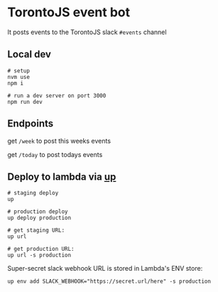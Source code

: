 # TorontoJS event bot

It posts events to the TorontoJS slack `#events` channel

## Local dev
```
# setup
nvm use
npm i

# run a dev server on port 3000
npm run dev
```

## Endpoints
get `/week` to post this weeks events

get `/today` to post todays events

## Deploy to lambda via [up](https://apex.sh/docs/up)
```
# staging deploy
up

# production deploy
up deploy production

# get staging URL:
up url

# get production URL:
up url -s production
```

Super-secret slack webhook URL is stored in Lambda's ENV store:
```
up env add SLACK_WEBHOOK="https://secret.url/here" -s production
```

